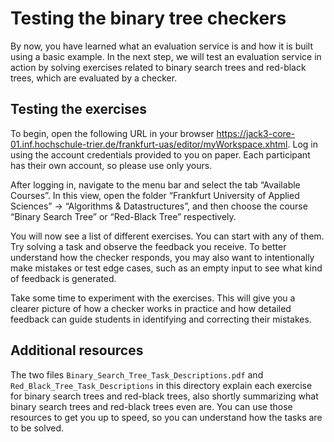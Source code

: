 # Testing the binary tree checkers
By now, you have learned what an evaluation service is and how it is built using a basic example. In the next step, we will test an evaluation service in action by solving exercises related to binary search trees and red-black trees, which are evaluated by a checker.

## Testing the exercises

To begin, open the following URL in your browser
https://jack3-core-01.inf.hochschule-trier.de/frankfurt-uas/editor/myWorkspace.xhtml.
Log in using the account credentials provided to you on paper. Each participant has their own account, so please use only yours.

After logging in, navigate to the menu bar and select the tab “Available Courses”. In this view, open the folder “Frankfurt University of Applied Sciences” → “Algorithms & Datastructures”, and then choose the course “Binary Search Tree” or “Red-Black Tree” respectively.

You will now see a list of different exercises. You can start with any of them. Try solving a task and observe the feedback you receive. To better understand how the checker responds, you may also want to intentionally make mistakes or test edge cases, such as an empty input to see what kind of feedback is generated.

Take some time to experiment with the exercises. This will give you a clearer picture of how a checker works in practice and how detailed feedback can guide students in identifying and correcting their mistakes.

## Additional resources

The two files `Binary_Search_Tree_Task_Descriptions.pdf` and `Red_Black_Tree_Task_Descriptions` in this directory explain each exercise for binary search trees and red-black trees, also shortly summarizing what binary search trees and red-black trees even are. You can use those resources to get you up to speed, so you can understand how the tasks are to be solved.

